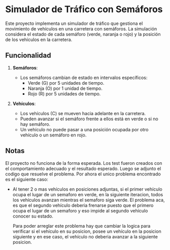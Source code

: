 # Simulador de Tráfico con Semáforos

Este proyecto implementa un simulador de tráfico que gestiona el movimiento de vehículos en una carretera con semáforos. La simulación considera el estado de cada semáforo (verde, naranja o rojo) y la posición de los vehículos en la carretera.

## Funcionalidad

1. **Semáforos**:

   - Los semáforos cambian de estado en intervalos específicos:
     - Verde (G) por 5 unidades de tiempo.
     - Naranja (O) por 1 unidad de tiempo.
     - Rojo (R) por 5 unidades de tiempo.

2. **Vehículos**:
   - Los vehículos (C) se mueven hacia adelante en la carretera.
   - Pueden avanzar si el semáforo frente a ellos está en verde o si no hay semáforo.
   - Un vehículo no puede pasar a una posición ocupada por otro vehículo o un semáforo en rojo.

## Notas

El proyecto no funciona de la forma esperada. Los test fueron creados con el comportamiento adecuado y el resultado esperado.
Luego se adjunto el codigo que resuelve el problema.
Por ahora el unico problema encontrado es el siguiente caso:

- Al tener 2 o mas vehículos en posiciones adjuntas, si el primer vehículo ocupa el lugar de un semaforo en verde, en la siguiente iteracion, todos los vehículos avanzan mientras el semaforo siga verde.
  El problema aca, es que el segundo vehículo deberia frenarse puesto que el primero ocupa el lugar de un semaforo y eso impide al segundo vehículo conocer su estado.

  Para poder arreglar este problema hay que cambiar la logica para verificar si el vehículo en su posicion, posee un vehículo en la posicion siguiente y en ese caso, el vehículo no deberia avanzar a la siguiente posicion.
